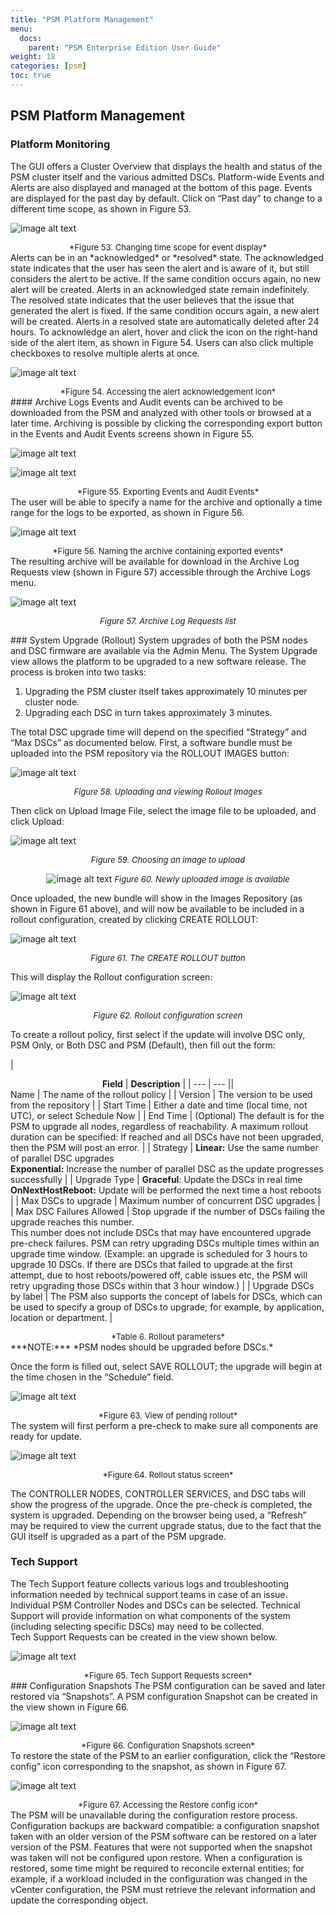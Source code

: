 ```yaml
---
title: "PSM Platform Management"
menu:
  docs:
    parent: "PSM Enterprise Edition User Guide"
weight: 18
categories: [psm]
toc: true
---
```

<style>
   .p-table th {
       align: center;
       border: 1px solid #ccc;
       text-align: center;
       background: #44546A;
       border-color: white;
       font-weight: bold;
       color: white;
   }

   .p-table table {
       margin-left:auto;
       margin-right:auto;
   }

   .p-table td {
       border: 1px solid #ccc;
       text-align: left;
       border-left: none;
       border-right: none;
   }
</style>
## PSM Platform Management
### Platform Monitoring
The GUI offers a Cluster Overview that displays the health and status of the PSM cluster itself and the various admitted DSCs. Platform-wide Events and Alerts are also displayed and managed at the bottom of this page.
Events are displayed for the past day by default. Click on “Past day” to change to a different time scope, as shown in Figure 53.
  
![image alt text](/images/PSM/PSM_User_Guide/PSM_Platform_Management/40aeb856f6066f6a9424e674d5db4272a074efc4.png)
<div style="text-align:center"><font size='2'>*Figure 53. Changing time scope for event display*
</font>

</div>
Alerts can be in an *acknowledged* or *resolved* state. The acknowledged state indicates that the user has seen the alert and is aware of it, but still considers the alert to be active. If the same condition occurs again, no new alert will be created. Alerts in an acknowledged state remain indefinitely.
The resolved state indicates that the user believes that the issue that generated the alert is fixed. If the same condition occurs again, a new alert will be created. Alerts in a resolved state are automatically deleted after 24 hours.
To acknowledge an alert, hover and click the icon on the right-hand side of the alert item, as shown in Figure 54. Users can also click multiple checkboxes to resolve multiple alerts at once.
  
![image alt text](/images/PSM/PSM_User_Guide/PSM_Platform_Management/4dc8e13d5ea117aca5c0c27e49e9fcfa2abeed7c.png)
<div style="text-align:center"><font size='2'>*Figure 54.  Accessing the alert acknowledgement icon*
</font>

</div>
#### Archive Logs
Events and Audit events can be archived to be downloaded from the PSM and analyzed with other tools or browsed at a later time.
Archiving is possible by clicking the corresponding export button in the Events and Audit Events screens shown in Figure 55.
  
![image alt text](/images/PSM/PSM_User_Guide/PSM_Platform_Management/e9b466b1da82d41ea9d74218047ab507ed94ecc4.png)

  
![image alt text](/images/PSM/PSM_User_Guide/PSM_Platform_Management/2504df7d3fb1a02e7415cb949d8061d8c9717b2a.png)
<div style="text-align:center"><font size='2'>*Figure 55. Exporting Events and Audit Events*
</font>

</div>
The user will be able to specify a name for the archive and optionally a time range for the logs to be exported, as shown in Figure 56.
  
![image alt text](/images/PSM/PSM_User_Guide/PSM_Platform_Management/c72f1b7dc735c5201d0645d1bbc2285488ba5cb0.png) 
<div style="text-align:center"><font size='2'>*Figure 56.  Naming the archive containing exported events*
</font>

</div>
The resulting archive will be available for download in the Archive Log Requests view (shown in Figure 57) accessible through the Archive Logs menu.

  
![image alt text](/images/PSM/PSM_User_Guide/PSM_Platform_Management/8e3e1942d5ecd8155bd9841fbb44e1944fd74d9c.png)
<div style="text-align:center"><font size='2'>
</font>

<font size='2'>*Figure 57. Archive Log Requests list*
</font>

</div>
### System Upgrade (Rollout)
System upgrades of both the PSM nodes and DSC firmware are available via the Admin Menu.
The System Upgrade view allows the platform to be upgraded to a new software release. The process is broken into two tasks: 

1. Upgrading the PSM cluster itself takes approximately 10 minutes per cluster node. 
1. Upgrading each DSC in turn takes approximately 3 minutes.   
  
The total DSC upgrade time will depend on the specified “Strategy” and “Max DSCs” as documented below.
First, a software bundle must be uploaded into the PSM repository via the ROLLOUT IMAGES button:
  
![image alt text](/images/PSM/PSM_User_Guide/PSM_Platform_Management/b50d17323d59158b0f4871e39113e9924a59f0a8.png)<div style="text-align:center">
<font size='2'>*Figure 58. Uploading and viewing Rollout Images*
</font>

</div>Then click on Upload Image File, select the image file to be uploaded, and click Upload:
  
![image alt text](/images/PSM/PSM_User_Guide/PSM_Platform_Management/01cfe69ca605a160b2dcc34f87edf9a67470b52c.png)<div style="text-align:center">
<font size='2'>*Figure 59. Choosing an image to upload*
</font>


  
![image alt text](/images/PSM/PSM_User_Guide/PSM_Platform_Management/10a6dc548ba2abd30851f0ff832fa1b5702dca42.png)
<font size='2'>*Figure 60. Newly uploaded image is available*
</font>

</div>Once uploaded, the new bundle will show in the Images Repository (as shown in Figure 61 above), and will now be available to be included in a rollout configuration, created by clicking CREATE ROLLOUT:

  
![image alt text](/images/PSM/PSM_User_Guide/PSM_Platform_Management/9015c7f321939c29f601dd298ed0c041beada5f7.png)<div style="text-align:center">
<font size='2'>*Figure 61. The CREATE ROLLOUT button*
</font>

</div>
This will display the Rollout configuration screen:
  
![image alt text](/images/PSM/PSM_User_Guide/PSM_Platform_Management/c6ca6e68c79132a60a1a8cea912aaddb0e00407a.png)<div style="text-align:center">
<font size='2'>*Figure 62. Rollout configuration screen*
</font>

</div>To create a rollout policy, first select if the update will involve DSC only, PSM Only, or Both DSC and PSM (Default), then fill out the form:

<div class="p-table center"><div></div>

| <div style="text-align:center">**Field** | **Description** |
| --- | --- || </div>Name | The name of the rollout policy |
| Version | The version to be used from the repository |
| Start Time | Either a date and time (local time, not UTC), or select Schedule Now |
| End Time | (Optional) The default is for the PSM to upgrade all nodes, regardless of reachability. A maximum rollout duration can be specified: If reached and all DSCs have not been upgraded, then the PSM will post an error. |
| Strategy | **Linear:** Use the same number of parallel DSC upgrades<br>**Exponential:** Increase the number of parallel DSC as the update progresses successfully |
| Upgrade Type | **Graceful**: Update the DSCs in real time<br>**OnNextHostReboot:** Update will be performed the next time a host reboots |
| Max DSCs to upgrade | Maximum number of concurrent DSC upgrades |
| Max DSC Failures Allowed | Stop upgrade if the number of DSCs failing the upgrade reaches this number.<br>This number does not include DSCs that may have encountered upgrade pre-check failures. PSM can retry upgrading DSCs multiple times within an upgrade time window. (Example: an upgrade is scheduled for 3 hours to upgrade 10 DSCs. If there are DSCs that failed to upgrade at the first attempt, due to host reboots/powered off, cable issues etc, the PSM will retry upgrading those DSCs within that 3 hour window.) |
| Upgrade DSCs by label | The PSM also supports the concept of labels for DSCs, which can be used to specify a group of DSCs to upgrade; for example, by application, location or department. |

</div>
<div style="text-align:center"><font size='2'>*Table 6. Rollout parameters*
</font>

</div>***NOTE:*** *PSM nodes should be upgraded before DSCs.*

Once the form is filled out, select SAVE ROLLOUT; the upgrade will begin at the time chosen in the “Schedule” field.
  
![image alt text](/images/PSM/PSM_User_Guide/PSM_Platform_Management/ff72706123197c795e8d6759ed27303c71951b41.png)
<div style="text-align:center"><font size='2'>*Figure 63. View of pending rollout*
</font>

</div>
The system will first perform a pre-check to make sure all components are ready for update.
  
![image alt text](/images/PSM/PSM_User_Guide/PSM_Platform_Management/2cbbe7a0bc215164ea8ba8105225d26f702205a1.png)
<div style="text-align:center"><font size='2'>*Figure 64. Rollout status screen*
</font>

</div>

The CONTROLLER NODES, CONTROLLER SERVICES, and DSC tabs will show the progress of the upgrade.
Once the pre-check is completed, the system is upgraded.
Depending on the browser being used, a “Refresh” may be required to view the current upgrade status, due to the fact that the GUI itself is upgraded as a part of the PSM upgrade.
### Tech Support
The Tech Support feature collects various logs and troubleshooting information needed by technical support teams in case of an issue. Individual PSM Controller Nodes and DSCs can be selected.  Technical Support will provide information on what components of the system (including selecting specific DSCs) may need to be collected.   
Tech Support Requests can be created in the view shown below.

  
![image alt text](/images/PSM/PSM_User_Guide/PSM_Platform_Management/3b7713e684bfa06290b243575b1d1e956a376616.png)
<div style="text-align:center"><font size='2'>*Figure 65. Tech Support Requests screen*
</font>

</div>
### Configuration Snapshots
The PSM configuration can be saved and later restored via “Snapshots”.  A PSM configuration Snapshot can be created in the view shown in Figure 66.

  
![image alt text](/images/PSM/PSM_User_Guide/PSM_Platform_Management/31f3ca49e64b94ef06242a4eb2dbb51f056d1016.png)
<div style="text-align:center"><font size='2'>*Figure 66. Configuration Snapshots screen*
</font>

</div>To restore the state of the PSM to an earlier configuration, click the “Restore config” icon corresponding to the snapshot, as shown in Figure 67.
  
![image alt text](/images/PSM/PSM_User_Guide/PSM_Platform_Management/dc68c9e24e2cc8a44f7662ea94dbdc015659a134.png)
<div style="text-align:center"><font size='2'>*Figure 67. Accessing the Restore config icon*
</font>

</div>The PSM will be unavailable during the configuration restore process.
Configuration backups are backward compatible: a configuration snapshot taken with an older version of the PSM software can be restored on a later version of the PSM. Features that were not supported when the snapshot was taken will not be configured upon restore. When a configuration is restored, some time might be required to reconcile external entities; for example, if a workload included in the configuration was changed in the vCenter configuration, the PSM must retrieve the relevant information and update the corresponding object.
